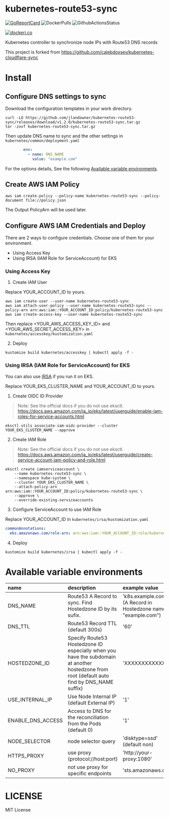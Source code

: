 # kubernetes-route53-sync

[![GoReportCard](https://goreportcard.com/badge/github.com/jlandowner/kubernetes-route53-sync)](https://goreportcard.com/report/github.com/jlandowner/kubernetes-route53-sync)
![DockerPulls](https://img.shields.io/docker/pulls/jlandowner/kubernetes-route53-sync)
![GithubActionsStatus](https://github.com/jlandowner/kubernetes-route53-sync/workflows/release/badge.svg)

[![dockeri.co](https://dockeri.co/image/jlandowner/kubernetes-route53-sync)](https://hub.docker.com/r/jlandowner/kubernetes-route53-sync)

Kubernetes controller to synchronize node IPs with Route53 DNS records

This project is forked from https://github.com/calebdoxsey/kubernetes-cloudflare-sync

# Install
## Configure DNS settings to sync
Download the configuration templates in your work directory.

```shell
curl -LO https://github.com/jlandowner/kubernetes-route53-sync/releases/download/v1.2.0/kubernetes-route53-sync.tar.gz
tar -zxvf kubernetes-route53-sync.tar.gz 
```

Then update DNS name to sync and the other settings in `kubernetes/common/deployment.yaml`

```yaml
        env:
          - name: DNS_NAME
            value: "example.com"
```

For the options details, See the following [Available variable environments](https://github.com/jlandowner/kubernetes-route53-sync#available-variable-environments).

## Create AWS IAM Policy

```shell
aws iam create-policy --policy-name kubernetes-route53-sync --policy-document file://policy.json
```

The Output PolicyArn will be used later.

## Configure AWS IAM Credentials and Deploy

There are 2 ways to configure credentials. Choose one of them for your environment.

- Using Access Key
- Using IRSA (IAM Role for ServiceAccount) for EKS

### Using Access Key

1. Create IAM User

Replace YOUR_ACCOUNT_ID to yours.

```shell
aws iam create-user --user-name kubernetes-route53-sync
aws iam attach-user-policy --user-name kubernetes-route53-sync --policy-arn arn:aws:iam::YOUR_ACCOUNT_ID:policy/kubernetes-route53-sync
aws iam create-access-key --user-name kubernetes-route53-sync
```

Then replace <YOUR_AWS_ACCESS_KEY_ID> and <YOUR_AWS_SECRET_ACCESS_KEY> in `kubernetes/accesskey/kustomization.yaml`

2. Deploy

```shell
kustomize build kubernetes/accesskey | kubectl apply -f -
```

### Using IRSA (IAM Role for ServiceAccount) for EKS

You can also use [IRSA](https://docs.aws.amazon.com/ja_jp/eks/latest/userguide/iam-roles-for-service-accounts.html) if you run it on EKS.

Replace YOUR_EKS_CLUSTER_NAME and YOUR_ACCOUNT_ID to yours.

1. Create OIDC ID Provider

>Note: See the official docs if you do not use eksctl.
 https://docs.aws.amazon.com/ja_jp/eks/latest/userguide/enable-iam-roles-for-service-accounts.html

```shell
eksctl utils associate-iam-oidc-provider --cluster YOUR_EKS_CLUSTER_NAME --approve
```

2. Create IAM Role

>Note: See the official docs if you do not use eksctl.
 https://docs.aws.amazon.com/ja_jp/eks/latest/userguide/create-service-account-iam-policy-and-role.html

```shell
eksctl create iamserviceaccount \
    --name kubernetes-route53-sync \
    --namespace kube-system \
    --cluster YOUR_EKS_CLUSTER_NAME \
    --attach-policy-arn arn:aws:iam::YOUR_ACCOUNT_ID:policy/kubernetes-route53-sync \
    --approve \
    --override-existing-serviceaccounts
```

3. Configure ServiceAccount to use IAM Role

Replace YOUR_ACCOUNT_ID in `kubernetes/irsa/kustomization.yaml`

```yaml
commonAnnotations:
  eks.amazonaws.com/role-arn: arn:aws:iam::YOUR_ACCOUNT_ID:role/kubernetes-route53-sync
```

4. Deploy

```shell
kustomize build kubernetes/irsa | kubectl apply -f -
```

# Available variable environments
|name|description|example value|required|
|:--|:--|:--|:--|
|DNS_NAME|Route53 A Record to sync. Find Hostedzone ID by its sufix. |'k8s.example.com' (A Record in Hostedzone named "example.com")|true|
|DNS_TTL|Route53 Record TTL (default 300s)|'60'|false|
|HOSTEDZONE_ID|Specify Route53 Hostedzone ID especially when you have the subdomain at another hostedzone from root (default auto find by DNS_NAME suffix)|'XXXXXXXXXXXXX'|false|
|USE_INTERNAL_IP|Use Node Internal IP (default External IP)|'1'|false|
|ENABLE_DNS_ACCESS|Access to DNS for the reconciliation from the Pods (default 0)|'1'|false|
|NODE_SELECTOR|node selector query|'disktype=ssd' (default non)|false|
|HTTPS_PROXY|use proxy (protocol://host:port)|'http://your-proxy:1080'|false|
|NO_PROXY|not use proxy for specific endpoints|'sts.amazonaws.com'|false|

# LICENSE
MIT License
